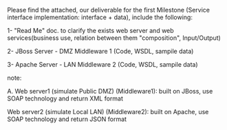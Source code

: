 Please find the attached, our deliverable for the first Milestone (Service interface implementation: interface + data), include the following:

1- "Read Me" doc. to clarify the exists web server and web services(business use, relation between them "composition", Input/Output)

2- JBoss Server - DMZ Middleware 1 (Code, WSDL, sampile data) 

3- Apache Server  - LAN Middleware 2 (Code, WSDL, sampile data) 

note:

A.      Web server1 (simulate Public DMZ) (Middleware1): built on JBoss, use SOAP technology and return XML format


Web server2 (simulate Local LAN) (Middleware2): built on Apache, use SOAP technology and return JSON format 
